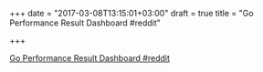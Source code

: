 +++
date = "2017-03-08T13:15:01+03:00"
draft = true
title = "Go Performance Result Dashboard  #reddit"

+++

<p><a href="https://t.co/bfRxvhCCLc">Go Performance Result Dashboard  #reddit</a></p>
